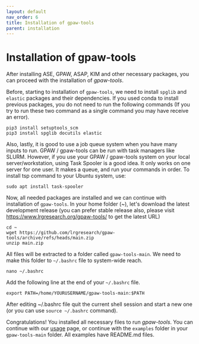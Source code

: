 ```yaml
---
layout: default
nav_order: 6
title: Installation of gpaw-tools
parent: installation
---
```


# Installation of gpaw-tools

After installing ASE, GPAW, ASAP, KIM and other necessary packages, you can proceed with the installation of *gpaw-tools*.

Before, starting to installation of `gpaw-tools`, we need to install `spglib` and `elastic` packages and their dependencies. If you used conda to install previous packages, you do not need to run the following commands (If you try to run these two command as a single command you may have receive an error).

    pip3 install setuptools_scm
    pip3 install spglib docutils elastic

Also, lastly, it is good to use a job queue system when you have many inputs to run. GPAW / gpaw-tools can be run with task managers like SLURM. However, if you use your GPAW / gpaw-tools system on your local server/workstation, using Task Spooler is a good idea. It only works on one server for one user. It makes a queue, and run your commands in order. To install tsp command to your Ubuntu system, use:

    sudo apt install task-spooler

Now, all needed packages are installed and we can continue with installation of `gpaw-tools`. In your home folder (~), let's download the latest development release (you can prefer stable release also, please visit https://www.lrgresearch.org/gpaw-tools/ to get the latest URL)

    cd ~
    wget https://github.com/lrgresearch/gpaw-tools/archive/refs/heads/main.zip
    unzip main.zip

All files will be extracted to a folder called `gpaw-tools-main`. We need to make this folder to `~/.bashrc` file to system-wide reach.

    nano ~/.bashrc

Add the following line at the end of your ``~/.bashrc`` file.

    export PATH=/home/YOURUSERNAME/gpaw-tools-main:$PATH


After editing ~/.bashrc file quit the current shell session and start a new one (or you can use `source ~/.bashrc` command). 

Congratulations! You installed all necessary files to run *gpaw-tools*. You can continue with our [usage](generalusage.md) page, or continue with the `examples` folder in your `gpaw-tools-main` folder. All examples have README.md files.

